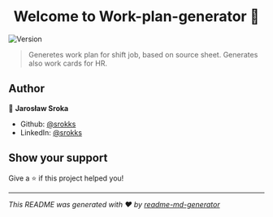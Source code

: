 <h1 align="center">Welcome to Work-plan-generator 👋</h1>
<p>
  <img alt="Version" src="https://img.shields.io/badge/version-0.9-blue.svg?cacheSeconds=2592000" />
</p>

> Generetes work plan for shift job, based on source sheet. Generates also work cards for HR.

## Author

👤 **Jarosław Sroka**

* Github: [@srokks](https://github.com/srokks)
* LinkedIn: [@srokks](https://linkedin.com/in/srokks)

## Show your support

Give a ⭐️ if this project helped you!

***
_This README was generated with ❤️ by [readme-md-generator](https://github.com/kefranabg/readme-md-generator)_
